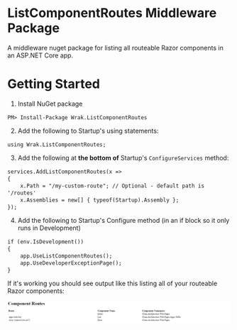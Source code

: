 # ListComponentRoutes Middleware Package

A middleware nuget package for listing all routeable Razor components in an ASP.NET Core app.

# Getting Started

1. Install NuGet package

```
PM> Install-Package Wrak.ListComponentRoutes
```
2. Add the following to Startup's using statements:

```
using Wrak.ListComponentRoutes;
```

3. Add the following at **the bottom of** Startup's `ConfigureServices` method:

```
services.AddListComponentRoutes(x =>
{                
    x.Path = "/my-custom-route"; // Optional - default path is '/routes'
    x.Assemblies = new[] { typeof(Startup).Assembly };
});
```
4. Add the following to Startup's Configure method (in an if block so it only runs in Development)
```
if (env.IsDevelopment())
{
    app.UseListComponentRoutes();
    app.UseDeveloperExceptionPage();
}
```
If it's working you should see output like this listing all of your routeable Razor components:

![screenshot](./screenshot.png)

